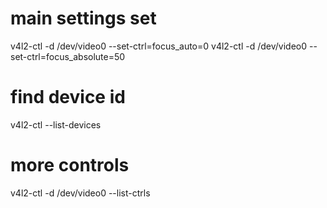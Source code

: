 # main settings set
v4l2-ctl -d /dev/video0 --set-ctrl=focus_auto=0
v4l2-ctl -d /dev/video0 --set-ctrl=focus_absolute=50
# find device id
v4l2-ctl --list-devices
# more controls
v4l2-ctl -d /dev/video0 --list-ctrls

